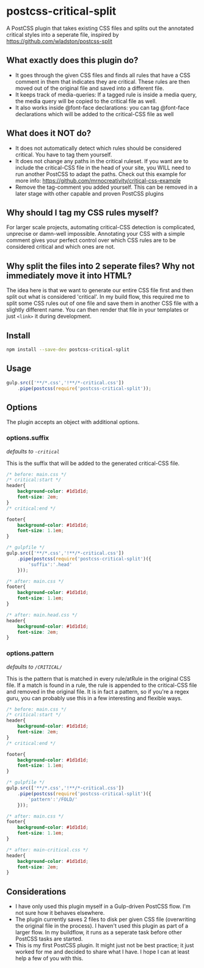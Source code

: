 # postcss-critical-split
A PostCSS plugin that takes existing CSS files and splits out the annotated critical styles into a seperate file, inspired by  https://github.com/wladston/postcss-split

## What exactly does this plugin do?
* It goes through the given CSS files and finds all rules that have a CSS comment in them that indicates they are critical. These rules are then moved out of the original file and saved into a different file.
* It keeps track of media-queries: If a tagged rule is inside a media query, the media query will be copied to the critical file as well.
* It also works inside @font-face declarations: you can tag @font-face declarations which will be added to the critical-CSS file as well

## What does it NOT do?
* It does not automatically detect which rules should be considered critical. You have to tag them yourself.
* It does not change any paths in the critical ruleset. If you want are to include the critical-CSS file in the head of your site, you WILL need to run another PostCSS to adapt the paths. Check out this example for more info: https://github.com/mrnocreativity/critical-css-example
* Remove the tag-comment you added yourself. This can be removed in a later stage with other capable and proven PostCSS plugins

## Why should I tag my CSS rules myself?
For larger scale projects, automating critical-CSS detection is complicated, unprecise or damn-well impossible. Annotating your CSS with a simple comment gives your perfect control over which CSS rules are to be considered critical and which ones are not.

## Why split the files into 2 seperate files? Why not immediately move it into HTML?
The idea here is that we want to generate our entire CSS file first and then split out what is considered 'critical'. In my build flow, this required me to split some CSS rules out of one file and save them in another CSS file with a slightly different name. You can then render that file in your templates or just `<link>` it during development.

## Install

```bash
npm install --save-dev postcss-critical-split
```
## Usage

```javascript
gulp.src(['**/*.css','!**/*-critical.css'])
	.pipe(postcss(require('postcss-critical-split'));
```

## Options
The plugin accepts an object with additional options.

### options.suffix
*defaults to `-critical`*

This is the suffix that will be added to the generated critical-CSS file.

```css
/* before: main.css */
/* critical:start */
header{
	background-color: #1d1d1d;
	font-size: 2em;
}
/* critical:end */

footer{
	background-color: #1d1d1d;
	font-size: 1.1em;
}
```

```javascript
/* gulpfile */
gulp.src(['**/*.css','!**/*-critical.css'])
	.pipe(postcss(require('postcss-critical-split')({
		'suffix':'.head'
	}));
```

```css
/* after: main.css */
footer{
	background-color: #1d1d1d;
	font-size: 1.1em;
}
```

```css
/* after: main.head.css */
header{
	background-color: #1d1d1d;
	font-size: 2em;
}
```


### options.pattern
*defaults to `/CRITICAL/`*

This is the pattern that is matched in every rule/atRule in the original CSS file. If a match is found in a rule, the rule is appended to the critical-CSS file and removed in the original file. It is in fact a pattern, so if you're a regex guru, you can probably use this in a few interesting and flexible ways.

```css
/* before: main.css */
/* critical:start */
header{
	background-color: #1d1d1d;
	font-size: 2em;
}
/* critical:end */

footer{
	background-color: #1d1d1d;
	font-size: 1.1em;
}
```

```javascript
/* gulpfile */
gulp.src(['**/*.css','!**/*-critical.css'])
	.pipe(postcss(require('postcss-critical-split')({
		'pattern':'/FOLD/'
	}));
```

```css
/* after: main.css */
footer{
	background-color: #1d1d1d;
	font-size: 1.1em;
}
```

```css
/* after: main-critical.css */
header{
	background-color: #1d1d1d;
	font-size: 2em;
}
```

## Considerations
* I have only used this plugin myself in a Gulp-driven PostCSS flow. I'm not sure how it behaves elsewhere.
* The plugin currently saves 2 files to disk per given CSS file (overwriting the original file in the process). I haven't used this plugin as part of a larger flow. In my buildflow, it runs as a seperate task before other PostCSS tasks are started.
* This is my first PostCSS plugin. It might just not be best practice; it just worked for me and decided to share what I have. I hope I can at least help a few of you with this.
